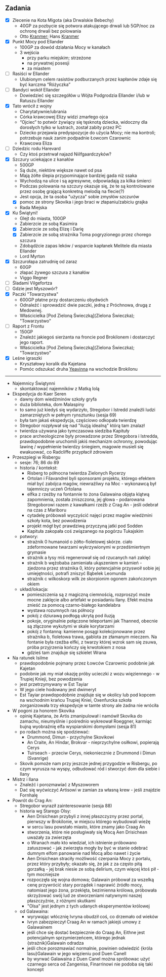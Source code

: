 ## Zadania
- [x] Zlecenie na Kota Migota (aka Drwalskie Bebechy)<a id='z_q1'></a>
    - 40GP za pozbycie się potwora atakującego drwali lub 5GP/noc za ochronę drwali bez polowania
    - Otto [Kranmer](Otto); Hans [Kranmer](Hans)
- [x] Punkt Mocy pod Ellander<a id='z_q2'></a>
    - 100GP za dowód działania Mocy w kanałach
    - 3 wejścia
        - przy parku miejskim; strzeżone
        - na prywatnej posesji
        - za miastem
- [ ] Rasiści w Ellander<a id='z_q3'></a>
    - Ulubionym celem rasistów podburzanych przez kapłanów zdaje się być karczma “Różyczka”
- [ ] Bandyci wokół Ellander<a id='z_q3a'></a>
    - Dowiedzieć się szczegółów u Wójta Podgrodzia Ellander i/lub w Ratuszu Ellander
- [x] Tato wrócił z wojny<a id='z_q4'></a>
    - Charytatywnie/ubrania
    - Córka krawcowej Elizy widzi zmarłego ojca
    - “Ojciec” to potwór żywiący się tęsknotą dziecka, widoczny dla dorosłych tylko w lustrach, został zabity przez PC
    - Dziecko przejawia predyspozycje do użycia Mocy; nie ma kontroli; potrzebuje nauk zanim podpadnie Łowcom Czarownic
    - Krawcowa Eliza
- [ ] Dziedzic rodu Harevard<a id='z_q5'></a>
    - Czy ktoś przetrwał najazd Niilfgaardczyków?
- [x] Szczury uciekające z kanałów<a id='z_q6'></a>
    - 500GP
    - Są duże, niektóre większe nawet od psa
    - Mają żółte ślepia przypominające bardziej gada niż ssaka
    - Wychodzą na ulice i są agresywne, odpowiadają za kilka śmierci
    - Podczas polowania na szczury okazuje się, że te są kontrolowane przez osobę grającą konkretną melodią na flecie(?)
    - Jest opcja, że ta osoba "użycza" sobie zmysłów szczurów
    - [x] pomoc ze strony Skovika i jego braci w złapaniu/zabiciu grajka
    - Rada Miejska
- [x] Ku Świątyni!<a id='z_q7'></a>
    - Glejt do miasta, 100GP
    - Zabierzcie ze sobą Kasimira
    - [x] Zabierzcie ze sobą Elizę i Darię
    - [x] Zabierzcie ze sobą strażnika Toma pogryzionego przez chorego szczura
    - Zdobądźcie zapas leków / wsparcie kapłanek Melitele dla miasta Ellander
    - Lord Myrton
- [x] Szczurołapa zatrudnię od zaraz<a id='z_q8'></a>
    - 60GP
    - złapać żywego szczura z kanałów
    - Viggo Regner
- [ ] Śladami Vilgefortza<a id='z_q9'></a>
- [ ] Gdzie jest Myszowór?<a id='z_q10'></a>
- [x] Paczki "Towarzystwa"<a id='z_q11'></a>
    - 600GP płatne przy dostarczeniu obydwóch
    - Odnaleźć i sprowadzić dwie paczki, jedną z Próchnowa, drugą z Medownej.
    - Właścicielka [Pod Zieloną Świeczką](Zielona Świeczka); "Towarzystwo"
- [ ] Raport z Frontu<a id='z_q12'></a>
    - 150GP
    - Znaleźć jakiegoś sierżanta na froncie pod Brokilonem i dostarczyć jego raport.
    - Właścicielka [Pod Zieloną Świeczką](Zielona Świeczka); "Towarzystwo"
- [x] Leśne igraszki<a id='z_q13'></a>
    - Kryształowy koralik dla Kajetana
    - Pomóc odszukać druha [Yeavinna](Yaevinn) na wschodzie Brokilonu

---
- Najemnicy Świątynni
    - skontaktować najemników z Matką Iolą
- Ekspedycja do Kaer Seren
    - dawny dom wiedźminów szkoły gryfa
    - duża biblioteka, dom Malaspiny
    - to samo już kiedyś się wydarzyło, Stregobor i Istredd znaleźli ludzi zamarzniętych w pełnym rynsztunku (sesja 69)
    - była tam jakaś ekspedycja, częściowo odkopała twierdzę
    - Stregobor rozpływał się nad "iluzją idealną" którą tam znalazł
    - twierdza używana jako tymczasowa siedziba Kapituły
    - prace archeologiczne były prowadzone przez Stregobora i Istredda, prawdopodobnie uruchomili jakiś mechanizm ochronny, powodując lawinę / wypełnienie twierdzy śniegiem, magowie musieli się ewakuować, co Radcliffe przypłacił zdrowiem
- Przeszpiegi w Risbergu
    - sesje: 76; 86 do 89
    - historia / kontekst:
        - Risberg to północna twierdza Zielonych Rycerzy
        - Ortolan i Filavandrel byli sponsorami projektu, którego efektem miał być zabójca magów, niewrażliwy na Moc - wykonawcą był tajemniczy uczeń Ortolana
        - elfka z rzeźby na fontannie to żona Galawaina objęta klątwą zapomnienia, została zniszczona, jej głowa - podarowana Stregoborowi razem z kawałkami rzeźb z Crag An - jeśli odebrał na czas z Mariboru
        - cytadelę próbowali wyczyścić najęci przez magów wiedźmini szkoły kota, bez powodzenia
        - projekt mógł być prawdziwą przyczyną jatki pod Sodden
        - Kapituła zakopała coś związanego na pogórzu Tukajskim
    - potwory:
        - strażnik 0 humanoid o żółto-fioletowej skórze. ciało zdeformowane twarzami wykrzywionymi w przedśmiertnym grymasie
        - strażnik a łysy miś regenerował się od rzucanych nań zaklęć
        - strażnik b wężobaba zamieniała ukąszeniem w kamień - zjedzona przez strażnika 0, który potencjalnie przyswoił sobie jej umiejętności, potrafi zniszyć Bąbelek Leomunda
        - strażnik c wilkoskorp wilk ze skorpionim ogonem zakończonym okiem
    - układ/lokacja:
        - pomieszczenia są z magiczną ciemnością, rozproszyć może mocne zaklęcie albo artefakt w posiadaniu Ilany. Efekt można znieść za pomocą czarno-białego kandelabra
        - wystawa rozumnych ras północy
        - pokój z dziurawą podłogą ukrytą pod iluzją
        - pokoje, oryginalnie połączone teleportami jak Thanned, obecnie są złączone wykutymi w skale korytarzami
        - pokój z fontanną: kamienne posągi kolekcjonowane przez strażnika b, fioletowa trawa, gablota ze złamanym mieczem. Na fontanie była rzeźba elfki, z twarzy której wzrok sam się zsuwa, próba przyjrzenia kończy się krwotokiem z nosa
        - gdzieś tam znajduje się szkielet Wrana
- Na ratunek Isilme
    - prawdopodobnie pojmany przez Łowców Czarownic podobnie jak Kajetan
    - podobnie jak my miał okazję próby ucieczki z wozu więziennego - w Trupiej Knieji, bez powodzenia
    - jest przetrzymywany w Est Tayiar
    - W jego ciele hodowany jest dwimeryt
    - Est Tayiar prawdopodobnie znajduje się w okolicy lub pod kopcem na wschodnim krańcu Trupiej Kniei, Oxenfurcka szkoła zorganizowała trzy ekspedycje w tamte strony ale żadna nie wróciła
- W pogoni za honorem Skovika
    - opinię Kajetana, że Artis zmanipulował i namówił Skovika do zamachu, nieumyślnie i pośrednio wykreował Roeggner, karmiąc bujną wyobraźnię elfa wyspiarskimi domysłami (sesja 81)
    - po rodach można się spodziewać:
        - Drummond, Dimun - przychylne Skovikowi
        - An Craite, An Hindar, Brokvar - nieprzychylne osiłkowi, popierają Cerys
        - Tuirseach  - przeciw Cerys, niekoniecznie z Drummond i Dimun (Svanrige)
    - Skovik pomoże nam przy jeszcze jednej przygodzie w Risbergu, po czym wyrusza na wyspy, odbudować ród i stworzyć dom dla siebie i Ilany
- Mistrz i Ilana
    - Znaleźć i porozmawiać z Myszoworem
    - Dać się wyćwiczyć Artisowi w zamian za własną krew - jeśli znajdzie Fornhalę
- Powrót do Crag An:
    - Stregobor wyraził zainteresowanie (sesja 88)
    - historia wg Starego Olsy:
        - Aen Drisichean przybyli z innej płaszczyzny przez portal, pierwszy w Brokilonie, w miejscu którego wybudowali wieżę
        - w sercu lasu powstało miasto, które znamy jako Craag An
        - stworzenia, które nie posługiwały się Mocą Aen Drisichean uważały za zwierzęta
        - o Wranach mało kto wiedział, ich istnienie próbowano zatuszować - jak zwierzęta mogły by być w stanie odebrać dumnym elfom panowanie nad Mocą albo nawet i życie
        - Aen Drisichean straciły możliwość czerpania Mocy z portalu, przez który przybyły; okazało się, że jak z za często pitą gorzałką - jej brak niesie ze sobą delirium, czym więcej ktoś pił - tym mocniejsze
        - rozpoczęła się wojna domowa; Galawain próbował za wszelką cenę przywrócić stary porządek i naprawić źródło mocy, natomiast jego żona, przeklęta, bezimienna królowa, próbowała skrzyżować swój lud ze stworzeniami natywnymi naszej płaszczyźnie, z różnymi skutkami
        - "Olsa" jest jednym z tych udanych eksperymentów królowej
    - od Galawaina:
        - wyrywając włócznię Ivryna obudził coś, co drzemało od wieków
		- Ivryn zabezpieczył Craag An w ramach jakiejś umowy z Galawainem
		- jeśli chce się dostać bezpiecznie do Craag An, Eithne jest potencjalnym sprzymierzeńcem, którego jednak {strażnik}Galawain odradza
		- jeśli chce porozmawiać normalnie, powinien odwiedzić {króla lasu}Galawain w jego więzieniu pod Duen Canell
        - by wyrwać Galawaina z Duen Canel można spróbowac użyć czarnego serca od Zangenisa, Finarrinowi nie podoba się taki koncept